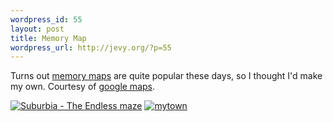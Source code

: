 ```yaml
--- 
wordpress_id: 55
layout: post
title: Memory Map
wordpress_url: http://jevy.org/?p=55
---
```

Turns out <a href="http://flickr.com/groups/memorymaps/pool/">memory maps</a> are quite popular these days, so I thought I'd make my own.  Courtesy of <a href="http://maps.google.com">google maps</a>.

<div class="flickr-insert"><a href="http://www.flickr.com/photos/jevy/9807145/" rel="bookmark" target="_blank" title="Suburbia - The Endless maze"><img src="http://jevy.org/wp-content/plugins/flickr-insert/9807145_10b03c94a2_s.jpg" alt="Suburbia - The Endless maze"/></a>&nbsp;<a href="http://www.flickr.com/photos/jevy/9807147/" rel="bookmark" target="_blank" title="mytown"><img src="http://jevy.org/wp-content/plugins/flickr-insert/9807147_49ed7d2506_s.jpg" alt="mytown"/></a></div>
